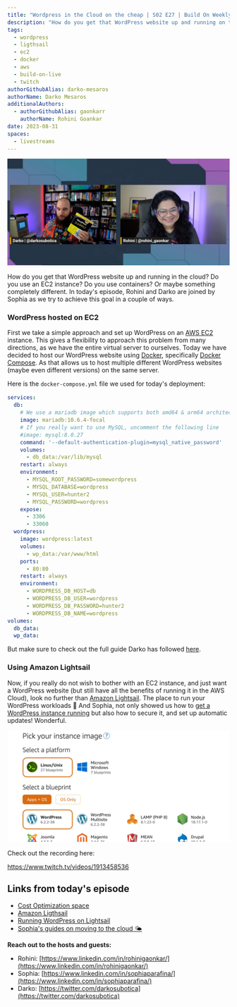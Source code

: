 ```yaml
---
title: "Wordpress in the Cloud on the cheap | S02 E27 | Build On Weekly"
description: "How do you get that WordPress website up and running on the cloud?"
tags:
  - wordpress
  - ligthsail
  - ec2
  - docker
  - aws
  - build-on-live
  - twitch
authorGithubAlias: darko-mesaros
authorName: Darko Mesaros
additionalAuthors: 
  - authorGithubAlias: gaonkarr
    authorName: Rohini Goankar
date: 2023-08-31
spaces:
  - livestreams
---
```


![Screenshot of Rohini and Darko, while Darko is holding a 'for dummies' book](images/wpfordarko.webp "WordPress for Darko")

How do you get that WordPress website up and running in the cloud? Do you use an EC2 instance? Do you use containers? Or maybe something completely different. In today's episode, Rohini and Darko are joined by Sophia as we try to achieve this goal in a couple of ways.

### WordPress hosted on EC2

First we take a simple approach and set up WordPress on an [AWS EC2](https://go.aws/3YX93ou) instance. This gives a flexibility to approach this problem from many directions, as we have the entire virtual server to ourselves. Today we have decided to host our WordPress website using [Docker](https://docs.docker.com/engine/install/ubuntu/), specifically [Docker Compose](https://docs.docker.com/compose/). As that allows us to host multiple different WordPress websites (maybe even different versions) on the same server.

Here is the `docker-compose.yml` file we used for today's deployment:
```yaml
services:
  db:
    # We use a mariadb image which supports both amd64 & arm64 architecture
    image: mariadb:10.6.4-focal
    # If you really want to use MySQL, uncomment the following line
    #image: mysql:8.0.27
    command: '--default-authentication-plugin=mysql_native_password'
    volumes:
      - db_data:/var/lib/mysql
    restart: always
    environment:
      - MYSQL_ROOT_PASSWORD=somewordpress
      - MYSQL_DATABASE=wordpress
      - MYSQL_USER=hunter2
      - MYSQL_PASSWORD=wordpress
    expose:
      - 3306
      - 33060
  wordpress:
    image: wordpress:latest
    volumes:
      - wp_data:/var/www/html
    ports:
      - 80:80
    restart: always
    environment:
      - WORDPRESS_DB_HOST=db
      - WORDPRESS_DB_USER=wordpress
      - WORDPRESS_DB_PASSWORD=hunter2
      - WORDPRESS_DB_NAME=wordpress
volumes:
  db_data:
  wp_data:
```
But make sure to check out the full guide Darko has followed [here](https://github.com/docker/awesome-compose/tree/master/official-documentation-samples/wordpress/).

### Using Amazon Lightsail

Now, if you really do not wish to bother with an EC2 instance, and just want a WordPress website (but still have all the benefits of running it in the AWS Cloud), look no further than [Amazon Lightsail](https://go.aws/44sVChe). The place to run your WordPress workloads 👏 And Sophia, not only showed us how to [get a WordPress instance running](https://go.aws/3PuISCJ) but also how to secure it, and set up automatic updates! Wonderful.

![Screenshot of the WordPress creation screen on Amazon Lightsail](images/lightsail.webp)

Check out the recording here:

https://www.twitch.tv/videos/1913458536

## Links from today's episode

- [Cost Optimization space](https://community.aws/cost-optimization)
- [Amazon Ligthsail](https://go.aws/44sVChe)
- [Running WordPress on Lightsail](https://go.aws/3PuISCJ)
- [Sophia's guides on moving to the cloud 🌤️](https://bit.ly/45MCOex)

**Reach out to the hosts and guests:**

- Rohini: [https://www.linkedin.com/in/rohinigaonkar/](https://www.linkedin.com/in/rohinigaonkar/) 
- Sophia: [https://www.linkedin.com/in/sophiaparafina/](https://www.linkedin.com/in/sophiaparafina/) 
- Darko: [https://twitter.com/darkosubotica](https://twitter.com/darkosubotica)
